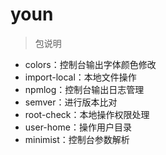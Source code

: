 # youn

> 包说明
- colors：控制台输出字体颜色修改
- import-local：本地文件操作
- npmlog：控制台输出日志管理
- semver：进行版本比对
- root-check：本地操作权限处理
- user-home：操作用户目录
- minimist：控制台参数解析